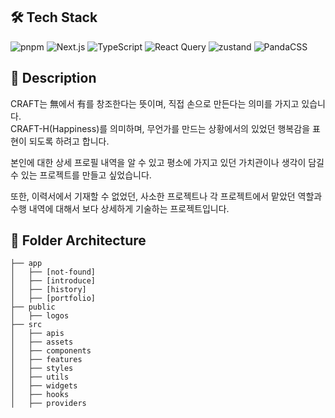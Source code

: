## 🛠️ Tech Stack
<p>
  <img src="https://img.shields.io/badge/pnpm-000000?style=flat&logo=pnpm&logoColor=white" alt="pnpm"/>
  <img src="https://img.shields.io/badge/Next-000000?style=flat&logo=nextdotjs&logoColor=white" alt="Next.js"/>
  <img src="https://img.shields.io/badge/TypeScript-3178C6?style=flat&logo=typescript&logoColor=white" alt="TypeScript"/>
  <img src="https://img.shields.io/badge/ReactQuery-FF4154?style=flat&logo=reactquery&logoColor=white" alt="React Query"/>
  <img src="https://img.shields.io/badge/zustand-000000?style=flat&logo=zustand&logoColor=white" alt="zustand"/>
  <img src="https://img.shields.io/badge/PandaCSS-fde047?style=flat&logo=zustand&logoColor=white" alt="PandaCSS"/>
</p>

## 📰 Description
<p>
  <p>
    CRAFT는 無에서 有를 창조한다는 뜻이며, 직접 손으로 만든다는 의미를 가지고 있습니다.<br />
    CRAFT-H(Happiness)를 의미하며, 무언가를 만드는 상황에서의 있었던 행복감을 표현이 되도록 하려고 합니다.
  </p>
  <p>
    본인에 대한 상세 프로필 내역을 알 수 있고 평소에 가지고 있던 가치관이나 생각이 담길 수 있는 프로젝트를 만들고 싶었습니다.
  </p>
  <p>
    또한, 이력서에서 기재할 수 없었던, 사소한 프로젝트나 각 프로젝트에서 맡았던 역할과 수행 내역에 대해서 보다 상세하게 기술하는 프로젝트입니다.
  </p>
</p>

## 📂 Folder Architecture
```
├── app
│   ├── [not-found]
│   ├── [introduce]
│   ├── [history]
│   ├── [portfolio]
├── public
│   ├── logos
├── src
│   ├── apis
│   ├── assets
│   ├── components
│   ├── features
│   ├── styles
│   ├── utils
│   ├── widgets
│   ├── hooks
│   ├── providers
```
